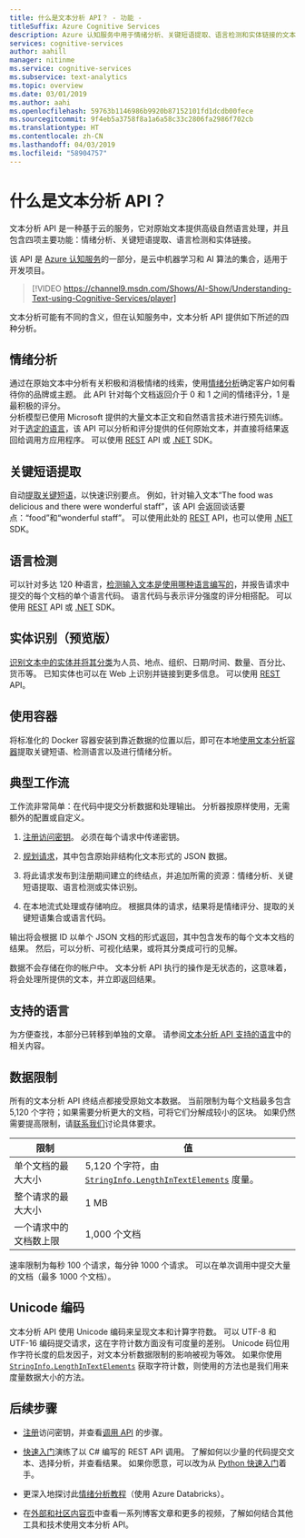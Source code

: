 ```yaml
---
title: 什么是文本分析 API？ - 功能 -
titleSuffix: Azure Cognitive Services
description: Azure 认知服务中用于情绪分析、关键短语提取、语言检测和实体链接的文本分析 API。
services: cognitive-services
author: aahill
manager: nitinme
ms.service: cognitive-services
ms.subservice: text-analytics
ms.topic: overview
ms.date: 03/01/2019
ms.author: aahi
ms.openlocfilehash: 59763b1146986b9920b87152101fd1dcdb00fece
ms.sourcegitcommit: 9f4eb5a3758f8a1a6a58c33c2806fa2986f702cb
ms.translationtype: HT
ms.contentlocale: zh-CN
ms.lasthandoff: 04/03/2019
ms.locfileid: "58904757"
---
```

# <a name="what-is-text-analytics-api"></a>什么是文本分析 API？

文本分析 API 是一种基于云的服务，它对原始文本提供高级自然语言处理，并且包含四项主要功能：情绪分析、关键短语提取、语言检测和实体链接。

该 API 是 [Azure 认知服务](https://docs.microsoft.com/azure/cognitive-services/)的一部分，是云中机器学习和 AI 算法的集合，适用于开发项目。

> [!VIDEO https://channel9.msdn.com/Shows/AI-Show/Understanding-Text-using-Cognitive-Services/player]

文本分析可能有不同的含义，但在认知服务中，文本分析 API 提供如下所述的四种分析。

## <a name="sentiment-analysis"></a>情绪分析
通过在原始文本中分析有关积极和消极情绪的线索，使用[情绪分析](how-tos/text-analytics-how-to-sentiment-analysis.md)确定客户如何看待你的品牌或主题。 此 API 针对每个文档返回介于 0 和 1 之间的情绪评分，1 是最积极的评分。<br /> 分析模型已使用 Microsoft 提供的大量文本正文和自然语言技术进行预先训练。 对于[选定的语言](text-analytics-supported-languages.md)，该 API 可以分析和评分提供的任何原始文本，并直接将结果返回给调用方应用程序。 可以使用 [REST](https://westus.dev.cognitive.microsoft.com/docs/services/TextAnalytics.V2.0/operations/56f30ceeeda5650db055a3c9) API 或 [.NET](https://docs.microsoft.com/azure/cognitive-services/text-analytics/quickstarts/csharp#install-the-nuget-sdk-package) SDK。

## <a name="key-phrase-extraction"></a>关键短语提取
自动[提取关键短语](how-tos/text-analytics-how-to-keyword-extraction.md)，以快速识别要点。 例如，针对输入文本“The food was delicious and there were wonderful staff”，该 API 会返回谈话要点：“food”和“wonderful staff”。 可以使用此处的 [REST](https://westus.dev.cognitive.microsoft.com/docs/services/TextAnalytics.V2.0/operations/56f30ceeeda5650db055a3c6) API，也可以使用 [.NET](https://docs.microsoft.com/azure/cognitive-services/text-analytics/quickstarts/csharp#install-the-nuget-sdk-package) SDK。

## <a name="language-detection"></a>语言检测
可以针对多达 120 种语言，[检测输入文本是使用哪种语言编写的](how-tos/text-analytics-how-to-language-detection.md)，并报告请求中提交的每个文档的单个语言代码。 语言代码与表示评分强度的评分相搭配。 可以使用 [REST](https://westus.dev.cognitive.microsoft.com/docs/services/TextAnalytics.V2.0/operations/56f30ceeeda5650db055a3c7) API 或 [.NET](https://docs.microsoft.com/azure/cognitive-services/text-analytics/quickstarts/csharp#install-the-nuget-sdk-package) SDK。

## <a name="entity-recognition-preview"></a>实体识别（预览版）
[识别文本中的实体并将其分类](how-tos/text-analytics-how-to-entity-linking.md)为人员、地点、组织、日期/时间、数量、百分比、货币等。 已知实体也可以在 Web 上识别并链接到更多信息。 可以使用 [REST](https://westus.dev.cognitive.microsoft.com/docs/services/TextAnalytics-V2-1-Preview/operations/5ac4251d5b4ccd1554da7634) API。

## <a name="use-containers"></a>使用容器

将标准化的 Docker 容器安装到靠近数据的位置以后，即可在本地[使用文本分析容器](how-tos/text-analytics-how-to-install-containers.md)提取关键短语、检测语言以及进行情绪分析。

## <a name="typical-workflow"></a>典型工作流

工作流非常简单：在代码中提交分析数据和处理输出。 分析器按原样使用，无需额外的配置或自定义。

1. [注册](https://docs.microsoft.com/azure/cognitive-services/cognitive-services-apis-create-account)[访问密钥](how-tos/text-analytics-how-to-access-key.md)。 必须在每个请求中传递密钥。

2. [规划请求](how-tos/text-analytics-how-to-call-api.md#json-schema)，其中包含原始非结构化文本形式的 JSON 数据。

3. 将此请求发布到注册期间建立的终结点，并追加所需的资源：情绪分析、关键短语提取、语言检测或实体识别。

4. 在本地流式处理或存储响应。 根据具体的请求，结果将是情绪评分、提取的关键短语集合或语言代码。

输出将会根据 ID 以单个 JSON 文档的形式返回，其中包含发布的每个文本文档的结果。 然后，可以分析、可视化结果，或将其分类成可行的见解。

数据不会存储在你的帐户中。 文本分析 API 执行的操作是无状态的，这意味着，将会处理所提供的文本，并立即返回结果。

<a name="supported-languages"></a>

## <a name="supported-languages"></a>支持的语言

为方便查找，本部分已转移到单独的文章。 请参阅[文本分析 API 支持的语言](text-analytics-supported-languages.md)中的相关内容。

<a name="data-limits"></a>

## <a name="data-limits"></a>数据限制

所有的文本分析 API 终结点都接受原始文本数据。 当前限制为每个文档最多包含 5,120 个字符；如果需要分析更大的文档，可将它们分解成较小的区块。 如果仍然需要提高限制，请[联系我们](https://azure.microsoft.com/overview/sales-number/)讨论具体要求。

| 限制 | 值 |
|------------------------|---------------|
| 单个文档的最大大小 | 5,120 个字符，由 [`StringInfo.LengthInTextElements`](https://docs.microsoft.com/dotnet/api/system.globalization.stringinfo.lengthintextelements) 度量。 |
| 整个请求的最大大小 | 1 MB |
| 一个请求中的文档数上限 | 1,000 个文档 |

速率限制为每秒 100 个请求，每分钟 1000 个请求。 可以在单次调用中提交大量的文档（最多 1000 个文档）。

## <a name="unicode-encoding"></a>Unicode 编码

文本分析 API 使用 Unicode 编码来呈现文本和计算字符数。 可以 UTF-8 和 UTF-16 编码提交请求，这在字符计数方面没有可度量的差别。 Unicode 码位用作字符长度的启发因子，对文本分析数据限制的影响被视为等效。 如果你使用 [`StringInfo.LengthInTextElements`](https://docs.microsoft.com/dotnet/api/system.globalization.stringinfo.lengthintextelements) 获取字符计数，则使用的方法也是我们用来度量数据大小的方法。

## <a name="next-steps"></a>后续步骤

+ [注册](how-tos/text-analytics-how-to-signup.md)访问密钥，并查看[调用 API](how-tos/text-analytics-how-to-call-api.md) 的步骤。

+ [快速入门](quickstarts/csharp.md)演练了以 C# 编写的 REST API 调用。 了解如何以少量的代码提交文本、选择分析，并查看结果。 如果你愿意，可以改为从 [Python 快速入门](quickstarts/python.md)着手。

+ 更深入地探讨此[情绪分析教程](https://docs.microsoft.com/azure/azure-databricks/databricks-sentiment-analysis-cognitive-services)（使用 Azure Databricks）。

+ 在[外部和社区内容页](text-analytics-resource-external-community.md)中查看一系列博客文章和更多的视频，了解如何结合其他工具和技术使用文本分析 API。
